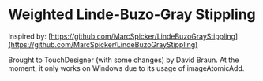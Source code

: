 # Weighted Linde-Buzo-Gray Stippling

Inspired by: [https://github.com/MarcSpicker/LindeBuzoGrayStippling](https://github.com/MarcSpicker/LindeBuzoGrayStippling)

Brought to TouchDesigner (with some changes) by David Braun. At the moment, it only works on Windows due to its usage of imageAtomicAdd.